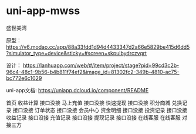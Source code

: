 # uni-app-mwss
盛世美湾

原型：
https://v6.modao.cc/app/88a33fdd1d94d4433347d2a66e5829be415d6dd5?simulator_type=device&sticky=#screen=skpulbydrczvqrt

设计：
https://lanhuapp.com/web/#/item/project/stage?pid=99cd3c2b-96c4-48c1-9b56-b4b811f74ef2&image_id=81302fc2-349b-4810-ac75-bc772e6c1029

uni-app文档:
https://uniapp.dcloud.io/component/README

首页
  收益计算  接口没接
  马上充值  接口没接
  快速提现  接口没接
积分商城
  兑换记录  接口没接
  订单状态  接口没接
会员中心
  资金明细  接口没接
  投资记录  接口没接
  收益记录  接口没接
  充值记录  接口没接
  提现记录  接口没接
在线客服
  在线客服  对接三方

